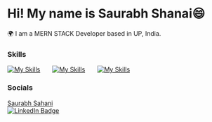 Hi! My name is Saurabh Shanai😄
========================================================================================================================================

🌍  I am a MERN STACK Developer based in UP, India.
<br/>

### Skills

[![My Skills](https://skillicons.dev/icons?i=html,css)](https://skillicons.dev) &nbsp;&nbsp;&nbsp;&nbsp;&nbsp; [![My Skills](https://skillicons.dev/icons?i=js)](https://skillicons.dev) &nbsp;&nbsp;&nbsp;&nbsp;&nbsp; [![My Skills](https://skillicons.dev/icons?i=mongodb,express,react,nodejs)](https://skillicons.dev) 
<br/>

### Socials
<!DOCTYPE html>
<html>
<div class="badge-base LI-profile-badge" data-locale="en_US" data-size="medium" data-theme="dark" data-type="VERTICAL" data-vanity="saurabh-sahani-dev" data-version="v1"><a class="badge-base__link LI-simple-link" href="https://in.linkedin.com/in/saurabh-sahani-dev?trk=profile-badge">Saurabh Sahani</a></div>
              
<div id="badges">
  <a href="https://www.linkedin.com/in/saurabh-sahani-dev/">
    <img src="https://img.shields.io/badge/LinkedIn-blue?style=for-the-badge&logo=linkedin&logoColor=white" alt="LinkedIn Badge"/>
  </a>
</div>


  <script src="https://platform.linkedin.com/badges/js/profile.js" async defer type="text/javascript"></script>
</html>
